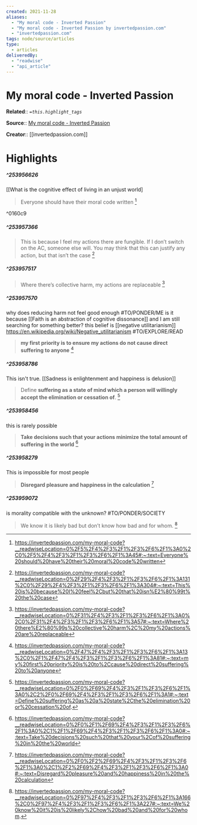 ```yaml
---
created: 2021-11-28
aliases:
  - "My moral code - Inverted Passion"
  - "My moral code - Inverted Passion by invertedpassion.com"
  - "invertedpassion.com"
tags: node/source/articles
type: 
  - articles
deliveredBy: 
  - "readwise"
  - "api_article"
---
```

# My moral code - Inverted Passion

**Related**:: 
*`=this.highlight_tags`*

**Source**:: [My moral code - Inverted Passion](https://invertedpassion.com/my-moral-code)

**Creator**:: [[invertedpassion.com]]

# Highlights
##### ^253956626
[[What is the cognitive effect of living in an unjust world]  
> Everyone should have their moral code written 
  [^253956626]

^0160c9

[^253956626]: https://invertedpassion.com/my-moral-code?__readwiseLocation=0%2F5%2F4%2F3%2F1%2F3%2F6%2F1%3A0%2C0%2F5%2F4%2F3%2F1%2F3%2F6%2F1%3A45#:~:text=Everyone%20should%20have%20their%20moral%20code%20written

##### ^253957366
  
> This is because I feel my actions there are fungible. If I don’t switch on the AC, someone else will. You may think that this can justify any action, but that isn’t the case 
  [^253957366]

[^253957366]: https://invertedpassion.com/my-moral-code?__readwiseLocation=0%2F29%2F4%2F3%2F1%2F3%2F6%2F1%3A131%2C0%2F29%2F4%2F3%2F1%2F3%2F6%2F1%3A304#:~:text=This%20is%20because%20I%20feel%2Cbut%20that%20isn%E2%80%99t%20the%20case

##### ^253957517
  
> Where there’s collective harm, my actions are replaceable 
  [^253957517]

[^253957517]: https://invertedpassion.com/my-moral-code?__readwiseLocation=0%2F31%2F4%2F3%2F1%2F3%2F6%2F1%3A0%2C0%2F31%2F4%2F3%2F1%2F3%2F6%2F1%3A57#:~:text=Where%20there%E2%80%99s%20collective%20harm%2C%20my%20actions%20are%20replaceable

##### ^253957570
why does reducing harm not feel good enough #TO/PONDER/ME 
is it because [[Faith is an abstraction of cognitive dissonance]] and I am still searching for something better?
this belief is [[negative utilitarianism]] https://en.wikipedia.org/wiki/Negative_utilitarianism #TO/EXPLORE/READ  
> **my first priority is to ensure my actions do not cause direct suffering to anyone** 
  [^253957570]

[^253957570]: https://invertedpassion.com/my-moral-code?__readwiseLocation=0%2F47%2F4%2F3%2F1%2F3%2F6%2F1%3A13%2C0%2F1%2F47%2F4%2F3%2F1%2F3%2F6%2F1%3A81#:~:text=my%20first%20priority%20is%20to%2Ccause%20direct%20suffering%20to%20anyone

##### ^253958786
This isn't true. [[Sadness is enlightenment and happiness is delusion]]  
> Define **suffering as a state of mind which a person will willingly accept the elimination or cessation of**. 
  [^253958786]

[^253958786]: https://invertedpassion.com/my-moral-code?__readwiseLocation=0%2F0%2F69%2F4%2F3%2F1%2F3%2F6%2F1%3A0%2C2%2F0%2F69%2F4%2F3%2F1%2F3%2F6%2F1%3A1#:~:text=Define%20suffering%20as%20a%20state%2Cthe%20elimination%20or%20cessation%20of.

##### ^253958456
this is rarely possible  
> **Take decisions such that your actions minimize the total amount of suffering in the world** 
  [^253958456]

[^253958456]: https://invertedpassion.com/my-moral-code?__readwiseLocation=0%2F0%2F1%2F69%2F4%2F3%2F1%2F3%2F6%2F1%3A0%2C1%2F1%2F69%2F4%2F3%2F1%2F3%2F6%2F1%3A0#:~:text=Take%20decisions%20such%20that%20your%2Cof%20suffering%20in%20the%20world

##### ^253958279
This is impossible for most people  
> **Disregard pleasure and happiness in the calculation** 
  [^253958279]

[^253958279]: https://invertedpassion.com/my-moral-code?__readwiseLocation=0%2F0%2F2%2F69%2F4%2F3%2F1%2F3%2F6%2F1%3A0%2C1%2F2%2F69%2F4%2F3%2F1%2F3%2F6%2F1%3A0#:~:text=Disregard%20pleasure%20and%20happiness%20in%20the%20calculation

##### ^253959072
is morality compatible with the unknown? #TO/PONDER/SOCIETY  
> We know it is likely bad but don’t know how bad and for whom. 
  [^253959072]

[^253959072]: https://invertedpassion.com/my-moral-code?__readwiseLocation=0%2F97%2F4%2F3%2F1%2F3%2F6%2F1%3A166%2C0%2F97%2F4%2F3%2F1%2F3%2F6%2F1%3A227#:~:text=We%20know%20it%20is%20likely%2Chow%20bad%20and%20for%20whom.

